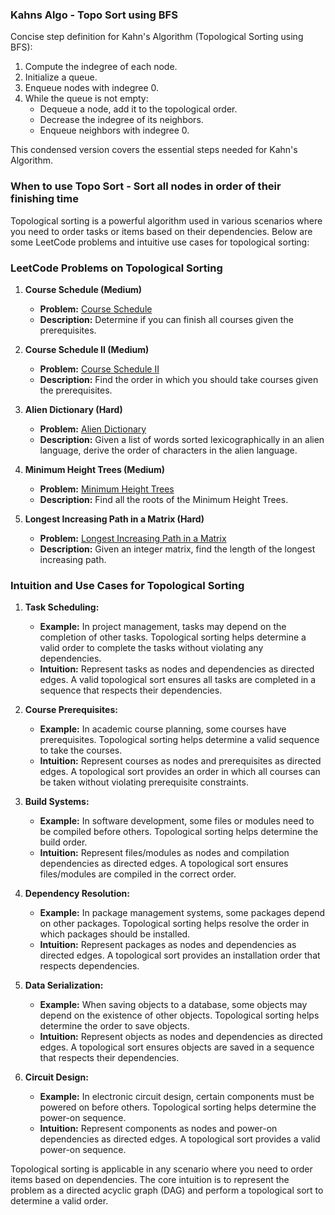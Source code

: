 ### Kahns Algo - Topo Sort using BFS

Concise step definition for Kahn's Algorithm (Topological Sorting using BFS):

1. Compute the indegree of each node.
2. Initialize a queue.
3. Enqueue nodes with indegree 0.
4. While the queue is not empty:
   - Dequeue a node, add it to the topological order.
   - Decrease the indegree of its neighbors.
   - Enqueue neighbors with indegree 0.

This condensed version covers the essential steps needed for Kahn's Algorithm.

### When to use Topo Sort - Sort all nodes in order of their finishing time

Topological sorting is a powerful algorithm used in various scenarios where you need to order tasks or items based on their dependencies. Below are some LeetCode problems and intuitive use cases for topological sorting:

### LeetCode Problems on Topological Sorting

1. **Course Schedule (Medium)**

   - **Problem:** [Course Schedule](https://leetcode.com/problems/course-schedule/)
   - **Description:** Determine if you can finish all courses given the prerequisites.
2. **Course Schedule II (Medium)**

   - **Problem:** [Course Schedule II](https://leetcode.com/problems/course-schedule-ii/)
   - **Description:** Find the order in which you should take courses given the prerequisites.
3. **Alien Dictionary (Hard)**

   - **Problem:** [Alien Dictionary](https://leetcode.com/problems/alien-dictionary/)
   - **Description:** Given a list of words sorted lexicographically in an alien language, derive the order of characters in the alien language.
4. **Minimum Height Trees (Medium)**

   - **Problem:** [Minimum Height Trees](https://leetcode.com/problems/minimum-height-trees/)
   - **Description:** Find all the roots of the Minimum Height Trees.
5. **Longest Increasing Path in a Matrix (Hard)**

   - **Problem:** [Longest Increasing Path in a Matrix](https://leetcode.com/problems/longest-increasing-path-in-a-matrix/)
   - **Description:** Given an integer matrix, find the length of the longest increasing path.

### Intuition and Use Cases for Topological Sorting

1. **Task Scheduling:**

   - **Example:** In project management, tasks may depend on the completion of other tasks. Topological sorting helps determine a valid order to complete the tasks without violating any dependencies.
   - **Intuition:** Represent tasks as nodes and dependencies as directed edges. A valid topological sort ensures all tasks are completed in a sequence that respects their dependencies.
2. **Course Prerequisites:**

   - **Example:** In academic course planning, some courses have prerequisites. Topological sorting helps determine a valid sequence to take the courses.
   - **Intuition:** Represent courses as nodes and prerequisites as directed edges. A topological sort provides an order in which all courses can be taken without violating prerequisite constraints.
3. **Build Systems:**

   - **Example:** In software development, some files or modules need to be compiled before others. Topological sorting helps determine the build order.
   - **Intuition:** Represent files/modules as nodes and compilation dependencies as directed edges. A topological sort ensures files/modules are compiled in the correct order.
4. **Dependency Resolution:**

   - **Example:** In package management systems, some packages depend on other packages. Topological sorting helps resolve the order in which packages should be installed.
   - **Intuition:** Represent packages as nodes and dependencies as directed edges. A topological sort provides an installation order that respects dependencies.
5. **Data Serialization:**

   - **Example:** When saving objects to a database, some objects may depend on the existence of other objects. Topological sorting helps determine the order to save objects.
   - **Intuition:** Represent objects as nodes and dependencies as directed edges. A topological sort ensures objects are saved in a sequence that respects their dependencies.
6. **Circuit Design:**

   - **Example:** In electronic circuit design, certain components must be powered on before others. Topological sorting helps determine the power-on sequence.
   - **Intuition:** Represent components as nodes and power-on dependencies as directed edges. A topological sort provides a valid power-on sequence.

Topological sorting is applicable in any scenario where you need to order items based on dependencies. The core intuition is to represent the problem as a directed acyclic graph (DAG) and perform a topological sort to determine a valid order.
